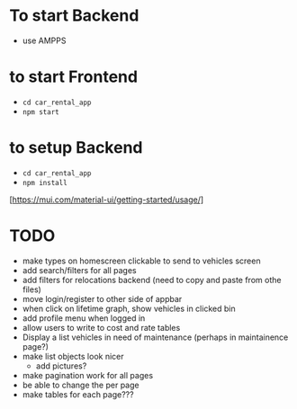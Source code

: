 # To start Backend
- use AMPPS

# to start Frontend
- `cd car_rental_app`
- `npm start`


# to setup Backend
- `cd car_rental_app`
- `npm install`


[https://mui.com/material-ui/getting-started/usage/]

# TODO

- make types on homescreen clickable to send to vehicles screen
- add search/filters for all pages
- add filters for relocations backend (need to copy and paste from othe files)
- move login/register to other side of appbar
- when click on lifetime graph, show vehicles in clicked bin
- add profile menu when logged in
- allow users to write to cost and rate tables
- Display a list vehicles in need of maintenance (perhaps in maintainence page?)
- make list objects look nicer
  - add pictures?
- make pagination work for all pages
- be able to change the per page
- make tables for each page???